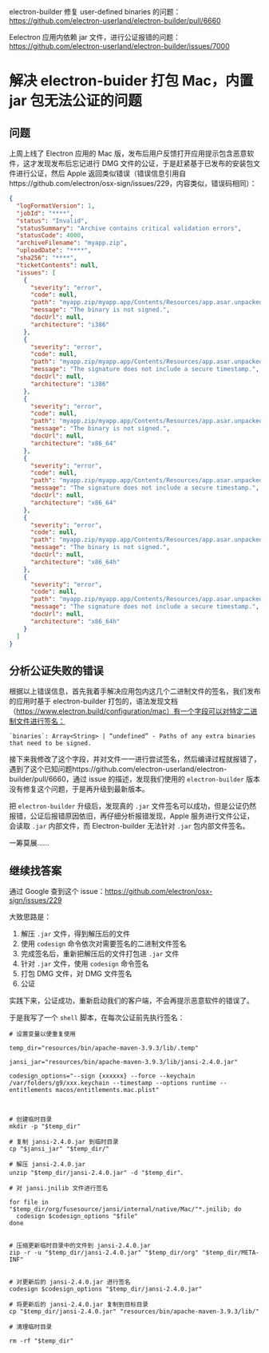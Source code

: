 
electron-builder 修复 user-defined binaries 的问题：
https://github.com/electron-userland/electron-builder/pull/6660

Eelectron 应用内依赖 jar 文件，进行公证报错的问题：
https://github.com/electron-userland/electron-builder/issues/7000

# 解决 electron-buider 打包 Mac，内置 jar 包无法公证的问题

## 问题
上周上线了 Electron 应用的 Mac 版，发布后用户反馈打开应用提示包含恶意软件，这才发现发布后忘记进行 DMG 文件的公证，于是赶紧基于已发布的安装包文件进行公证，然后 Apple 返回类似错误（错误信息引用自https://github.com/electron/osx-sign/issues/229，内容类似，错误码相同）：

```json
{
  "logFormatVersion": 1,
  "jobId": "****",
  "status": "Invalid",
  "statusSummary": "Archive contains critical validation errors",
  "statusCode": 4000,
  "archiveFilename": "myapp.zip",
  "uploadDate": "****",
  "sha256": "****",
  "ticketContents": null,
  "issues": [
    {
      "severity": "error",
      "code": null,
      "path": "myapp.zip/myapp.app/Contents/Resources/app.asar.unpacked/node_modules/elasticsearch/lib/jna-4.5.1.jar/com/sun/jna/darwin/libjnidispatch.jnilib",
      "message": "The binary is not signed.",
      "docUrl": null,
      "architecture": "i386"
    },
    {
      "severity": "error",
      "code": null,
      "path": "myapp.zip/myapp.app/Contents/Resources/app.asar.unpacked/node_modules/elasticsearch/lib/jna-4.5.1.jar/com/sun/jna/darwin/libjnidispatch.jnilib",
      "message": "The signature does not include a secure timestamp.",
      "docUrl": null,
      "architecture": "i386"
    },
    {
      "severity": "error",
      "code": null,
      "path": "myapp.zip/myapp.app/Contents/Resources/app.asar.unpacked/node_modules/elasticsearch/lib/jna-4.5.1.jar/com/sun/jna/darwin/libjnidispatch.jnilib",
      "message": "The binary is not signed.",
      "docUrl": null,
      "architecture": "x86_64"
    },
    {
      "severity": "error",
      "code": null,
      "path": "myapp.zip/myapp.app/Contents/Resources/app.asar.unpacked/node_modules/elasticsearch/lib/jna-4.5.1.jar/com/sun/jna/darwin/libjnidispatch.jnilib",
      "message": "The signature does not include a secure timestamp.",
      "docUrl": null,
      "architecture": "x86_64"
    },
    {
      "severity": "error",
      "code": null,
      "path": "myapp.zip/myapp.app/Contents/Resources/app.asar.unpacked/node_modules/elasticsearch/lib/jna-4.5.1.jar/com/sun/jna/darwin/libjnidispatch.jnilib",
      "message": "The binary is not signed.",
      "docUrl": null,
      "architecture": "x86_64h"
    },
    {
      "severity": "error",
      "code": null,
      "path": "myapp.zip/myapp.app/Contents/Resources/app.asar.unpacked/node_modules/elasticsearch/lib/jna-4.5.1.jar/com/sun/jna/darwin/libjnidispatch.jnilib",
      "message": "The signature does not include a secure timestamp.",
      "docUrl": null,
      "architecture": "x86_64h"
    }
  ]
}
```

## 分析公证失败的错误

根据以上错误信息，首先我着手解决应用包内这几个二进制文件的签名，我们发布的应用时基于 electron-builder 打包的，语法发现文档（https://www.electron.build/configuration/mac）有一个字段可以对特定二进制文件进行签名：

	`binaries`: Array<String> | “undefined” - Paths of any extra binaries that need to be signed.

接下来我修改了这个字段，并对文件一一进行尝试签名，然后编译过程就报错了，遇到了这个已知问题https://github.com/electron-userland/electron-builder/pull/6660，通过 issue 的描述，发现我们使用的 `electron-builder` 版本没有修复这个问题，于是再升级到最新版本。

把 `electron-builder` 升级后，发现真的 `.jar` 文件签名可以成功，但是公证仍然报错，公证后报错原因依旧，再仔细分析报错发现，Apple 服务进行文件公证，会读取 `.jar` 内部文件，而 Electron-builder 无法针对 `.jar` 包内部文件签名。

一筹莫展……

## 继续找答案

通过 Google 查到这个 issue：https://github.com/electron/osx-sign/issues/229

大致思路是：

1. 解压 `.jar` 文件，得到解压后的文件
2. 使用 `codesign` 命令依次对需要签名的二进制文件签名
3. 完成签名后，重新把解压后的文件打包进 `.jar` 文件
4. 针对 `.jar` 文件，使用 `codesign` 命令签名
5. 打包 DMG 文件，对 DMG 文件签名
6. 公证

实践下来，公证成功，重新启动我们的客户端，不会再提示恶意软件的错误了。

于是我写了一个 `shell` 脚本，在每次公证前先执行签名：

```shell
# 设置变量以便重复使用

temp_dir="resources/bin/apache-maven-3.9.3/lib/.temp"

jansi_jar="resources/bin/apache-maven-3.9.3/lib/jansi-2.4.0.jar"

codesign_options="--sign {xxxxxx} --force --keychain /var/folders/g9/xxx.keychain --timestamp --options runtime --entitlements macos/entitlements.mac.plist"

  

# 创建临时目录
mkdir -p "$temp_dir"

# 复制 jansi-2.4.0.jar 到临时目录
cp "$jansi_jar" "$temp_dir/"

# 解压 jansi-2.4.0.jar
unzip "$temp_dir/jansi-2.4.0.jar" -d "$temp_dir"、

# 对 jansi.jnilib 文件进行签名

for file in "$temp_dir/org/fusesource/jansi/internal/native/Mac/"*.jnilib; do
  codesign $codesign_options "$file"
done


# 压缩更新临时目录中的文件到 jansi-2.4.0.jar
zip -r -u "$temp_dir/jansi-2.4.0.jar" "$temp_dir/org" "$temp_dir/META-INF"


# 对更新后的 jansi-2.4.0.jar 进行签名
codesign $codesign_options "$temp_dir/jansi-2.4.0.jar"

# 将更新后的 jansi-2.4.0.jar 复制到目标目录
cp "$temp_dir/jansi-2.4.0.jar" "resources/bin/apache-maven-3.9.3/lib/"

# 清理临时目录

rm -rf "$temp_dir"
```